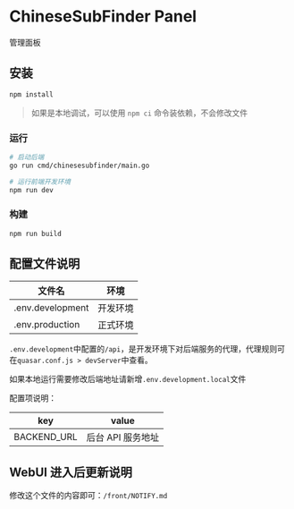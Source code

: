 # ChineseSubFinder Panel

管理面板

## 安装

```bash
npm install
```

> 如果是本地调试，可以使用 `npm ci` 命令装依赖，不会修改文件

### 运行

```bash
# 启动后端
go run cmd/chinesesubfinder/main.go

# 运行前端开发环境
npm run dev
```

### 构建

```bash
npm run build
```

## 配置文件说明

| 文件名           | 环境     |
| ---------------- | -------- |
| .env.development | 开发环境 |
| .env.production  | 正式环境 |

`.env.development`中配置的`/api`，是开发环境下对后端服务的代理，代理规则可在`quasar.conf.js > devServer`中查看。

如果本地运行需要修改后端地址请新增`.env.development.local`文件

配置项说明：

| key         | value             |
| ----------- | ----------------- |
| BACKEND_URL | 后台 API 服务地址 |

## WebUI 进入后更新说明

修改这个文件的内容即可：`/front/NOTIFY.md`
